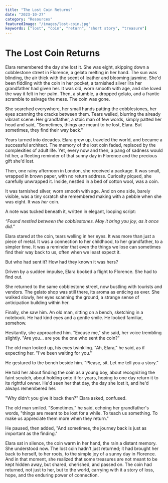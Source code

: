 ```yaml
---
title: "The Lost Coin Returns"
date: "2023-10-27"
category: "Resources"
featuredImage: "/images/lost-coin.jpg"
keywords: ["lost", "coin", "return", "short story", "treasure"]
---
```


# The Lost Coin Returns

Elara remembered the day she lost it. She was eight, skipping down a cobblestone street in Florence, a gelato melting in her hand. The sun was blinding, the air thick with the scent of leather and blooming jasmine. She'd been fiddling with the coin in her pocket, a tarnished silver lira her grandfather had given her. It was old, worn smooth with age, and she loved the way it felt in her palm. Then, a stumble, a dropped gelato, and a frantic scramble to salvage the mess. The coin was gone.

She searched everywhere, her small hands patting the cobblestones, her eyes scanning the cracks between them. Tears welled, blurring the already vibrant scene. Her grandfather, a stoic man of few words, simply patted her head and said, "Sometimes, things are meant to be lost, Elara. But sometimes, they find their way back."

Years turned into decades. Elara grew up, traveled the world, and became a successful architect. The memory of the lost coin faded, replaced by the complexities of adult life. Yet, every now and then, a pang of sadness would hit her, a fleeting reminder of that sunny day in Florence and the precious gift she'd lost.

Then, one rainy afternoon in London, she received a package. It was small, wrapped in brown paper, with no return address. Curiosity piqued, she carefully unwrapped it. Inside, nestled in a bed of cotton wool, was a coin.

It was tarnished silver, worn smooth with age. And on one side, barely visible, was a tiny scratch she remembered making with a pebble when she was eight. It was _her_ coin.

A note was tucked beneath it, written in elegant, looping script:

_“Found nestled between the cobblestones. May it bring you joy, as it once did.”_

Elara stared at the coin, tears welling in her eyes. It was more than just a piece of metal. It was a connection to her childhood, to her grandfather, to a simpler time. It was a reminder that even the things we lose can sometimes find their way back to us, often when we least expect it.

But who had sent it? How had they known it was hers?

Driven by a sudden impulse, Elara booked a flight to Florence. She had to find out.

She returned to the same cobblestone street, now bustling with tourists and vendors. The gelato shop was still there, its aroma as enticing as ever. She walked slowly, her eyes scanning the ground, a strange sense of anticipation building within her.

Finally, she saw him. An old man, sitting on a bench, sketching in a notebook. He had kind eyes and a gentle smile. He looked familiar, somehow.

Hesitantly, she approached him. "Excuse me," she said, her voice trembling slightly. "Are you... are you the one who sent the coin?"

The old man looked up, his eyes twinkling. "Ah, Elara," he said, as if expecting her. "I've been waiting for you."

He gestured to the bench beside him. "Please, sit. Let me tell you a story."

He told her about finding the coin as a young boy, about recognizing the faint scratch, about holding onto it for years, hoping to one day return it to its rightful owner. He'd seen her that day, the day she lost it, and he'd always remembered her.

"Why didn't you give it back then?" Elara asked, confused.

The old man smiled. "Sometimes," he said, echoing her grandfather's words, "things are meant to be lost for a while. To teach us something. To make us appreciate them more when they return."

He paused, then added, "And sometimes, the journey back is just as important as the finding."

Elara sat in silence, the coin warm in her hand, the rain a distant memory. She understood now. The lost coin hadn't just returned; it had brought her back to herself, to her roots, to the simple joy of a sunny day in Florence. And in that moment, she realized that some treasures are not meant to be kept hidden away, but shared, cherished, and passed on. The coin had returned, not just to her, but to the world, carrying with it a story of loss, hope, and the enduring power of connection.
